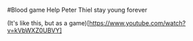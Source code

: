 #Blood game
Help Peter Thiel stay young forever

(It's like this, but as a game)[https://www.youtube.com/watch?v=kVbWXZ0UBVY]
